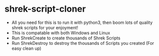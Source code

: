 # shrek-script-cloner
- All you need for this is to run it with python3, then boom lots of quality shrek scripts for your enjoyment!
- This is compatable with both Windows and Linux
- Run ShrekCreate to create thousands of Shrek Scripts
- Run ShrekDestroy to destroy the thousands of Scripts you created (For easy clean up)

